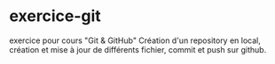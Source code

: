 # exercice-git
exercice pour cours "Git &amp; GitHub"
Création d'un repository en local, création et mise à jour de différents fichier, commit et push sur github.
